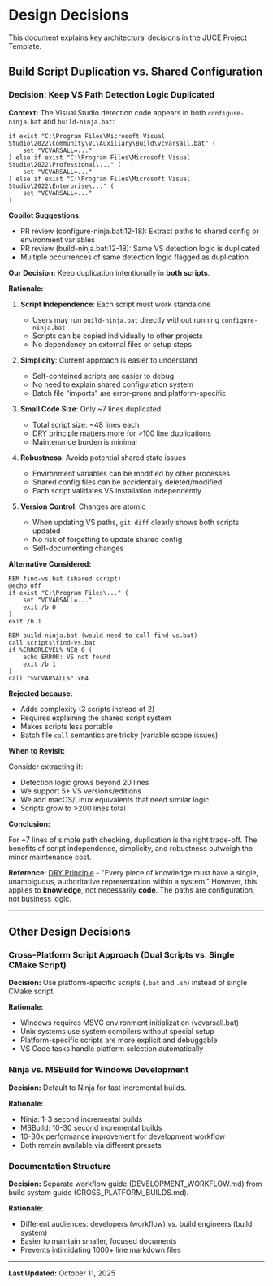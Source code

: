 # Design Decisions

This document explains key architectural decisions in the JUCE Project Template.

## Build Script Duplication vs. Shared Configuration

### Decision: Keep VS Path Detection Logic Duplicated

**Context:** The Visual Studio detection code appears in both `configure-ninja.bat` and `build-ninja.bat`:

```batch
if exist "C:\Program Files\Microsoft Visual Studio\2022\Community\VC\Auxiliary\Build\vcvarsall.bat" (
    set "VCVARSALL=..."
) else if exist "C:\Program Files\Microsoft Visual Studio\2022\Professional\..." (
    set "VCVARSALL=..."
) else if exist "C:\Program Files\Microsoft Visual Studio\2022\Enterprise\..." (
    set "VCVARSALL=..."
)
```

**Copilot Suggestions:**

- PR review (configure-ninja.bat:12-18): Extract paths to shared config or environment variables
- PR review (build-ninja.bat:12-18): Same VS detection logic is duplicated
- Multiple occurrences of same detection logic flagged as duplication

**Our Decision:** Keep duplication intentionally in **both scripts**.

**Rationale:**

1. **Script Independence**: Each script must work standalone
   - Users may run `build-ninja.bat` directly without running `configure-ninja.bat`
   - Scripts can be copied individually to other projects
   - No dependency on external files or setup steps

2. **Simplicity**: Current approach is easier to understand
   - Self-contained scripts are easier to debug
   - No need to explain shared configuration system
   - Batch file "imports" are error-prone and platform-specific

3. **Small Code Size**: Only ~7 lines duplicated
   - Total script size: ~48 lines each
   - DRY principle matters more for >100 line duplications
   - Maintenance burden is minimal

4. **Robustness**: Avoids potential shared state issues
   - Environment variables can be modified by other processes
   - Shared config files can be accidentally deleted/modified
   - Each script validates VS installation independently

5. **Version Control**: Changes are atomic
   - When updating VS paths, `git diff` clearly shows both scripts updated
   - No risk of forgetting to update shared config
   - Self-documenting changes

**Alternative Considered:**

```batch
REM find-vs.bat (shared script)
@echo off
if exist "C:\Program Files\..." (
    set "VCVARSALL=..."
    exit /b 0
)
exit /b 1

REM build-ninja.bat (would need to call find-vs.bat)
call scripts\find-vs.bat
if %ERRORLEVEL% NEQ 0 (
    echo ERROR: VS not found
    exit /b 1
)
call "%VCVARSALL%" x64
```

**Rejected because:**

- Adds complexity (3 scripts instead of 2)
- Requires explaining the shared script system
- Makes scripts less portable
- Batch file `call` semantics are tricky (variable scope issues)

**When to Revisit:**

Consider extracting if:

- Detection logic grows beyond 20 lines
- We support 5+ VS versions/editions
- We add macOS/Linux equivalents that need similar logic
- Scripts grow to >200 lines total

**Conclusion:**

For ~7 lines of simple path checking, duplication is the right trade-off. The benefits of script independence,
simplicity, and robustness outweigh the minor maintenance cost.

**Reference:** [DRY Principle](https://en.wikipedia.org/wiki/Don%27t_repeat_yourself) - "Every piece of knowledge must
have a single, unambiguous, authoritative representation within a system." However, this applies to **knowledge**, not
necessarily **code**. The paths are configuration, not business logic.

---

## Other Design Decisions

### Cross-Platform Script Approach (Dual Scripts vs. Single CMake Script)

**Decision:** Use platform-specific scripts (`.bat` and `.sh`) instead of single CMake script.

**Rationale:**

- Windows requires MSVC environment initialization (vcvarsall.bat)
- Unix systems use system compilers without special setup
- Platform-specific scripts are more explicit and debuggable
- VS Code tasks handle platform selection automatically

### Ninja vs. MSBuild for Windows Development

**Decision:** Default to Ninja for fast incremental builds.

**Rationale:**

- Ninja: 1-3 second incremental builds
- MSBuild: 10-30 second incremental builds
- 10-30x performance improvement for development workflow
- Both remain available via different presets

### Documentation Structure

**Decision:** Separate workflow guide (DEVELOPMENT_WORKFLOW.md) from build system guide (CROSS_PLATFORM_BUILDS.md).

**Rationale:**

- Different audiences: developers (workflow) vs. build engineers (build system)
- Easier to maintain smaller, focused documents
- Prevents intimidating 1000+ line markdown files

---

**Last Updated:** October 11, 2025
